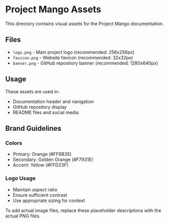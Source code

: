 # Project Mango Assets

This directory contains visual assets for the Project Mango documentation.

## Files

- `logo.png` - Main project logo (recommended: 256x256px)
- `favicon.png` - Website favicon (recommended: 32x32px)
- `banner.png` - GitHub repository banner (recommended: 1280x640px)

## Usage

These assets are used in:
- Documentation header and navigation
- GitHub repository display
- README files and social media

## Brand Guidelines

### Colors
- Primary: Orange (#FF6B35)
- Secondary: Golden Orange (#F7931E)
- Accent: Yellow (#FFD23F)

### Logo Usage
- Maintain aspect ratio
- Ensure sufficient contrast
- Use appropriate sizing for context

To add actual image files, replace these placeholder descriptions with the actual PNG files.